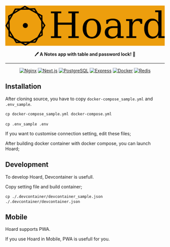 <div align="center">

![Hoard logo](./assets/Hoard_logo_colored.png)

**🖊️ A Notes app with table and password lock! 🔐**

---

<a href="https://nginx.org/">
<img src="https://img.shields.io/badge/Nginx-009639?logo=nginx&logoColor=white&style=for-the-badge" alt="Nginx"/></a>

<a href="https://nextjs.org/">
<img src="https://img.shields.io/badge/next.js-000000?style=for-the-badge&logo=nextdotjs&logoColor=white" alt="Next.js"/></a>

<a href="https://www.postgresql.org/">
<img src="https://img.shields.io/badge/postgresql-4169e1?style=for-the-badge&logo=postgresql&logoColor=white" alt="PostgreSQL"/></a>

<a href="https://expressjs.com/">
<img src="https://img.shields.io/badge/express.js-000000?style=for-the-badge&logo=express&logoColor=white" alt="Express"/></a>


<a href="https://www.docker.com/">
<img src="https://img.shields.io/badge/docker-257bd6?style=for-the-badge&logo=docker&logoColor=white" alt="Docker"/></a>

<a href="https://redis.io/">
<img src="https://img.shields.io/badge/-Redis-D82C20.svg?logo=redis&style=for-the-badge&logoColor=white" alt="Redis"/></a>

</div>

## Installation

After cloning source, you have to copy `docker-compose_sample.yml` and `.env_sample`.
```
cp docker-compose_sample.yml docker-compose.yml

cp .env_sample .env
```

If you want to customise connection setting, edit these files;

After building docker container with docker compose, you can launch Hoard;

## Development
To develop Hoard, Devcontainer is usefull.

Copy setting file and build container;
```
cp ./.devcontainer/devcontainer_sample.json ./.devcontainer/devcontainer.json

```

## Mobile
Hoard supports PWA.

If you use Hoard in Mobile, PWA is usefull for you.
